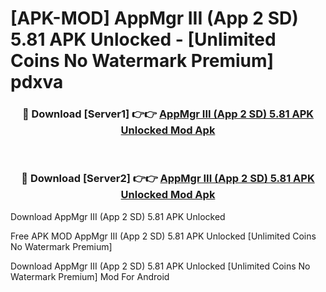 # [APK-MOD] AppMgr III (App 2 SD) 5.81 APK Unlocked - [Unlimited Coins No Watermark Premium] pdxva



<div align="center">
<h3>🔴 Download [Server1] 👉👉 <a href="https://momento.my/?title=AppMgr_III_(App_2_SD)_5.81_APK_Unlocked">AppMgr III (App 2 SD) 5.81 APK Unlocked Mod Apk</a></h3><br>

<h3>🔴 Download [Server2] 👉👉 <a href="https://momento.my/?title=AppMgr_III_(App_2_SD)_5.81_APK_Unlocked">AppMgr III (App 2 SD) 5.81 APK Unlocked Mod Apk</a></h3>
</div>



Download AppMgr III (App 2 SD) 5.81 APK Unlocked 

Free APK MOD AppMgr III (App 2 SD) 5.81 APK Unlocked [Unlimited Coins No Watermark Premium]

Download AppMgr III (App 2 SD) 5.81 APK Unlocked [Unlimited Coins No Watermark Premium] Mod For Android

